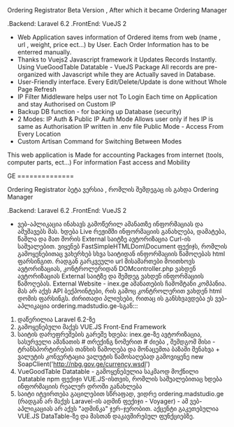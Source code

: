 Ordering Registrator Beta Version , After which it became Ordering Manager

.Backend: Laravel 6.2
.FrontEnd: VueJS 2

* Web Application saves information of Ordered items from web (name , url , weight, price ect...) by User. 
  Each Order Information has to be enterred manually.
* Thanks to Vuejs2 Javascript framework it Updates Records Instantly. Using VueGoodTable Datatable - VueJS Package
  All records are pre-organized with Javascript while they are Actually saved in Database.
* User-Friendly interface. Every Edit/Delete/Update is done without Whole Page Refresh
* IP Filter Middleware helps user not To Login Each time on Application and stay Authorised on Custom IP
* Backup DB function - for backing up Database (security)
* 2 Modes: IP Auth & Public
  IP Auth Mode Allows user only if hes IP is same as Authorisation IP written in .env file
  Public Mode  -  Access From Every Location
* Custom Artisan Command for Switching Between Modes

This web application is Made for accounting Packages from internet (tools, computer parts, ect...)
For information Fast access and Mobility

GE ==============

Ordering Registrator ბეტა ვერსია , რომლის შემდეგაც ის გახდა Ordering Manager

.Backend: Laravel 6.2
.FrontEnd: VueJS 2


* ვებ-აპლიკაცია ინახავს გამოწერილ ამანათზე ინფორმაციას და ამუშავებს მას. 
ხდება Live რეჟიმში ინფორმაციის განახლება, დამატება, წაშლა და მათ შორის External საიტზე ავტორიზაცია Curl-ის საშუალებით.
ვიყენებ FastSimpleHTMLDom\Document ფექიჯს, რომლის გამოყენებითაც ვახერხებ სხვა საიტიდან ინფორმაციის წამოღებას html ფარსინგით.
რადგან გარკვეული url მისამართები მოითხოვს ავტორიზაციას, კონტროლერიდან DOMcontroller.php ვახდენ ავტორიზაციას External საიტზე და შემდეგ ვახდენ ინფორმაციის წამოღებას.
External Website - inex.ge ამანათების ჩამომტანი კომპანია. მას არ აქვს API ბექპოინტები, რის გამოც კონტროლერით ვახდენ html დომის ფარსინგს.
ძირითადი პლიუსები, რითაც ის განსხვავდება ეს ვებ-აპლიკაცია ordering.madstudio.ge-სგან:::

1. დაწერილია Laravel 6.2-ზე
2. გამოყენებული მაქვს VUE.JS Front-End Framework
3. საიტის დარეფრეშების გარეშე ხდება: inex.ge-ზე ავტორიზაცია, სასურველი ამანათის # თრექინგ ნომერით # ძიება , შემდგომ მისი - ტრანსპორტირების თანხის წამოღება და მონაცემთა ბაზაში შენახვა + ვალუტის კონვერტაცია
ვალუტის წამოსაღებად გამოვიყენე new SoapClient('http://nbg.gov.ge/currency.wsdl')
4. VueGoodTable Datatable - გამოყენებულია საკმაოდ მოქნილი Datatable npm ფექიჯი VUE.JS-ისთვის, რომლის საშუალებითაც ხდება ინფორმაციის რეალურ დროში განახლება
5. საიტი იტვირთება გაცილებით სწრაფად, ვიდრე ordering.madstudio.ge
(რადგან არ მაქვს Laravel-ის ადმინ ფექიჯი - Voyager) - ამ ვებ-აპლიკაციას არ აქვს "ადმინკა" ჯერ-ჯერობით. აქცენტი გაკეთებულია VUE.JS DataTable-ზე და მასთან დაკავშირებულ ფუნქციებზე.


